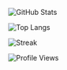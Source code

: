 <!-- Stats generale -->
![GitHub Stats](https://github-readme-stats.vercel.app/api?username=DeiuVRG&show_icons=true&include_all_commits=true&count_private=true)

<!-- Top Languages -->
![Top Langs](https://github-readme-stats.vercel.app/api/top-langs/?username=DeiuVRG&layout=compact)

<!-- Streak -->
![Streak](https://streak-stats.demolab.com?user=DeiuVRG&v=2)

![Profile Views](https://komarev.com/ghpvc/?username=DeiuVRG)
